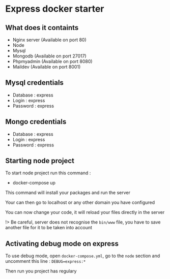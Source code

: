 # Express docker starter

## What does it containts

- Nginx server (Available on port 80)
- Node
- Mysql 
- Mongodb (Available on port 27017) 
- Phpmyadmin (Available on port 8080)
- Maildev (Available on port 8001)

## Mysql credentials

- Database : express
- Login : express
- Password : express

## Mongo credentials

- Database : express
- Login : express
- Password : express

## Starting node project

To start node project run this command :
- docker-compose up

This command will install your packages and run the server

Your can then go to localhost or any other domain you have configured

You can now change your code, it will reload your files directly in the server

!> Be careful, server does not recognise the `bin/www` file, you have to save another file for it to be taken into account

## Activating debug mode on express

To use debug mode, open `docker-compose.yml`, go to the `node` section and uncomment this line : `DEBUG=express:*`

Then run you project has regulary

